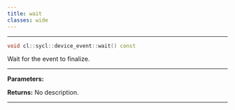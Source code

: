 ```yaml
---
title: wait
classes: wide
---
```



---

```cpp
void cl::sycl::device_event::wait() const
```


Wait for the event to finalize. 


---
**Parameters:**

**Returns:** No description.

---
